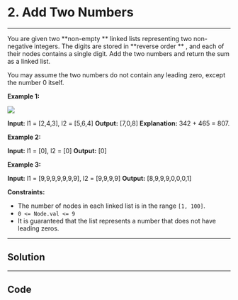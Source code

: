 # 2. Add Two Numbers

---

You are given two **non-empty ** linked lists representing two non-negative integers. The digits are stored in **reverse order ** , and each of their nodes contains a single digit. Add the two numbers and return the sum as a linked list.

You may assume the two numbers do not contain any leading zero, except the number 0 itself.

 

**Example 1:**

![](https://assets.leetcode.com/uploads/2020/10/02/addtwonumber1.jpg)


**Input:** l1 = [2,4,3], l2 = [5,6,4]
**Output:** [7,0,8]
**Explanation:** 342 + 465 = 807.


**Example 2:**


**Input:** l1 = [0], l2 = [0]
**Output:** [0]


**Example 3:**


**Input:** l1 = [9,9,9,9,9,9,9], l2 = [9,9,9,9]
**Output:** [8,9,9,9,0,0,0,1]


 

**Constraints:**

  * The number of nodes in each linked list is in the range `[1, 100]`.
  * `0 <= Node.val <= 9`
  * It is guaranteed that the list represents a number that does not have leading zeros.

---

## Solution



---

## Code
```python


```